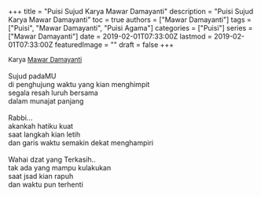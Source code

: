 +++
title = "Puisi Sujud Karya Mawar Damayanti"
description = "Puisi Sujud Karya Mawar Damayanti"
toc = true
authors = ["Mawar Damayanti"]
tags = ["Puisi", "Mawar Damayanti", "Puisi Agama"]
categories = ["Puisi"]
series = ["Mawar Damayanti"]
date = 2019-02-01T07:33:00Z
lastmod = 2019-02-01T07:33:00Z
featuredImage = ""
draft = false
+++

<div style="text-align: justify;">
<div style="font-size: small;">Karya <a href="/authors/mawar-damayanti/" target="_blank">Mawar Damayanti</a></div><br />
Sujud padaMU<br />di penghujung waktu yang kian menghimpit<br />segala resah luruh bersama<br />dalam munajat panjang<br /><br />Rabbi...<br />akankah hatiku kuat<br />saat langkah kian letih<br />dan garis waktu semakin dekat menghampiri<br /><br />Wahai dzat yang Terkasih..<br />tak ada yang mampu kulakukan<br />saat jsad kian rapuh<br />dan waktu pun terhenti</div>
